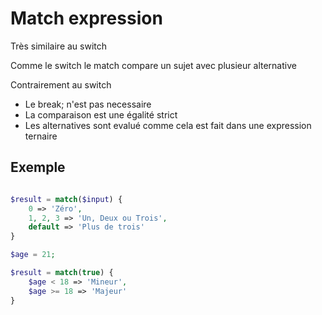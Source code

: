 # Match expression

Très similaire au switch

Comme le switch le match compare un sujet avec plusieur alternative

Contrairement au switch

- Le break; n'est pas necessaire
- La comparaison est une égalité strict
- Les alternatives sont evalué comme cela est fait dans une expression ternaire

## Exemple

```php

$result = match($input) {
    0 => 'Zéro',
    1, 2, 3 => 'Un, Deux ou Trois',
    default => 'Plus de trois'
}
```
```php
$age = 21;

$result = match(true) {
    $age < 18 => 'Mineur',
    $age >= 18 => 'Majeur'
}
```

